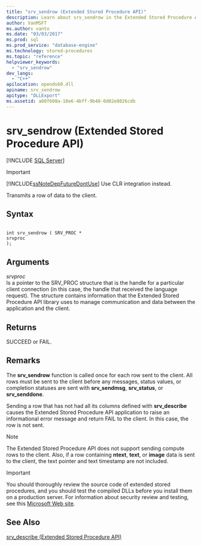 ```yaml
---
title: "srv_sendrow (Extended Stored Procedure API)"
description: Learn about srv_sendrow in the Extended Stored Procedure API. srv_sendrow transmits a row of data to the client.
author: VanMSFT
ms.author: vanto
ms.date: "03/03/2017"
ms.prod: sql
ms.prod_service: "database-engine"
ms.technology: stored-procedures
ms.topic: "reference"
helpviewer_keywords:
  - "srv_sendrow"
dev_langs:
  - "C++"
apilocation: opends60.dll
apiname: srv_sendrow
apitype: "DLLExport"
ms.assetid: a08f608a-10e6-4bff-9b48-0d02e8026cdb
---
```

# srv_sendrow (Extended Stored Procedure API)
 [!INCLUDE [SQL Server](../../includes/applies-to-version/sqlserver.md)]
    
> [!IMPORTANT]  
>  [!INCLUDE[ssNoteDepFutureDontUse](../../includes/ssnotedepfuturedontuse-md.md)] Use CLR integration instead.  
  
 Transmits a row of data to the client.  
  
## Syntax  
  
```  
  
int srv_sendrow ( SRV_PROC *  
srvproc   
);  
```  
  
## Arguments  
 *srvproc*  
 Is a pointer to the SRV_PROC structure that is the handle for a particular client connection (in this case, the handle that received the language request). The structure contains information that the Extended Stored Procedure API library uses to manage communication and data between the application and the client.  
  
## Returns  
 SUCCEED or FAIL.  
  
## Remarks  
 The **srv_sendrow** function is called once for each row sent to the client. All rows must be sent to the client before any messages, status values, or completion statuses are sent with **srv_sendmsg**, **srv_status**, or **srv_senddone**.  
  
 Sending a row that has not had all its columns defined with **srv_describe** causes the Extended Stored Procedure API application to raise an informational error message and return FAIL to the client. In this case, the row is not sent.  
  
> [!NOTE]  
>  The Extended Stored Procedure API does not support sending compute rows to the client. Also, if a row containing **ntext**, **text**, or **image** data is sent to the client, the text pointer and text timestamp are not included.  
  
> [!IMPORTANT]  
>  You should thoroughly review the source code of extended stored procedures, and you should test the compiled DLLs before you install them on a production server. For information about security review and testing, see this [Microsoft Web site](https://go.microsoft.com/fwlink/?LinkID=54761&amp;clcid=0x409https://msdn.microsoft.com/security/).  
  
## See Also  
 [srv_describe &#40;Extended Stored Procedure API&#41;](../../relational-databases/extended-stored-procedures-reference/srv-describe-extended-stored-procedure-api.md)  
  
  
